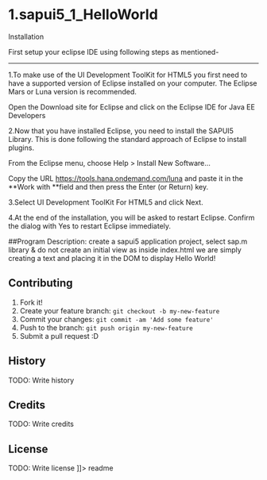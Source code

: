 # 1.sapui5_1_HelloWorld

<snippet>
  <content><![CDATA[
# ${1:Hello World}
Hello World program using eclipse IDE!

## Installation
First setup your eclipse IDE using following steps as mentioned-
_______________________________________________________________
1.To make use of the UI Development ToolKit for HTML5 you first need to have a supported version of Eclipse installed on your computer. The Eclipse Mars or Luna version is recommended.

Open the Download site for Eclipse and click on the Eclipse IDE for Java EE Developers

2.Now that you have installed Eclipse, you need to install the SAPUI5 Library. This is done following the standard approach of Eclipse to install plugins.

From the Eclipse menu, choose Help > Install New Software…

Copy the URL https://tools.hana.ondemand.com/luna and paste it in the **Work with **field and then press the Enter (or Return) key.

3.Select UI Development ToolKit For HTML5 and click Next.

4.At the end of the installation, you will be asked to restart Eclipse. Confirm the dialog with Yes to restart Eclipse immediately.

##Program Description:
create a sapui5 application project, select sap.m library & do not create an initial view as inside index.html we are simply creating a text and placing it in the DOM to display Hello World!

## Contributing
1. Fork it!
2. Create your feature branch: `git checkout -b my-new-feature`
3. Commit your changes: `git commit -am 'Add some feature'`
4. Push to the branch: `git push origin my-new-feature`
5. Submit a pull request :D

## History
TODO: Write history

## Credits
TODO: Write credits

## License
TODO: Write license
]]></content>
  <tabTrigger>readme</tabTrigger>
</snippet>